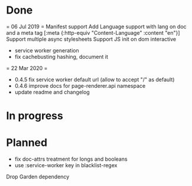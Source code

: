 
# Done

= 06 Jul 2019 =
Manifest support
Add Language support with lang on doc and a meta tag
  [:meta {:http-equiv "Content-Language" :content "en"}]
Support multiple async stylesheets
Support JS init on dom interactive
- service worker generation
- fix cachebusting hashing, document it

= 22 Mar 2020 =
- 0.4.5 fix service worker default url (allow to accept "/" as default)
- 0.4.6 improve docs for page-renderer.api namespace
- update readme and changelog


# In progress 


# Planned
- fix doc-attrs treatment for longs and booleans
- use :service-worker key in blacklist-regex


Drop Garden dependency
